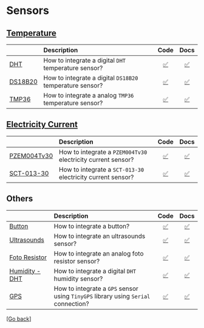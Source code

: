 # Sensors
## [Temperature](/sensors/temperature)
| | Description | Code | Docs |
|-|:------------|:----:|:----:|
|[DHT](/sensors/temperature/DHT) |How to integrate a digital `DHT` temperature sensor? |[:white_check_mark:](/sensors/temperature/DHT/DHT.ino)|[:white_check_mark:](/sensors/temperature/README.md)|
|[DS18B20](/sensors/temperature/DS18B20) |How to integrate a digital `DS18B20` temperature sensor? |[:white_check_mark:](/sensors/temperature/DS18B20/DS18B20.ino)|[:white_check_mark:](/sensors/temperature/README.md)|
|[TMP36](/sensors/temperature/TMP36) |How to integrate a analog `TMP36` temperature sensor? |[:white_check_mark:](/sensors/temperature/TMP36/TMP36.ino)|[:white_check_mark:](/sensors/temperature/README.md)|

## [Electricity Current](/sensors/electricity_current)
| | Description | Code | Docs |
|-|:------------|:----:|:----:|
|[PZEM004Tv30](/sensors/electricity_current/PZEM004Tv30) |How to integrate a `PZEM004Tv30` electricity current sensor? |[:white_check_mark:](/sensors/electricity_current/PZEM004Tv30/PZEM004Tv30.ino)|[:white_check_mark:](/sensors/electricity_current/README.md)|
|[SCT-013-30](/sensors/electricity_current/SCT-013-30) |How to integrate a `SCT-013-30` electricity current sensor? |[:white_check_mark:](/sensors/electricity_current/SCT-013-30/SCT-013-30.ino)|[:white_check_mark:](/sensors/electricity_current/README.md)|

## Others
| | Description | Code | Docs |
|-|:------------|:----:|:----:|
|[Button](/sensors/button) |How to integrate a button? |[:white_check_mark:](/sensors/button/button.ino)|[:white_check_mark:](/sensors/button/README.md)|
|[Ultrasounds](/sensors/ultrasounds) |How to integrate an ultrasounds sensor? |[:white_check_mark:](/sensors/ultrasounds/ultrasounds.ino)|[:white_check_mark:](/sensors/ultrasounds/README.md)|
|[Foto Resistor](/sensors/foto-resistor) |How to integrate an analog foto resistor sensor? |[:white_check_mark:](/sensors/foto-resistor/foto-resistor.ino)|[:white_check_mark:](/sensors/foto-resistor/README.md)|
|[Humidity - DHT](/sensors/humidity/DHT) |How to integrate a digital `DHT` humidity sensor? |[:white_check_mark:](/sensors/humidity/DHT/DHT.ino)|[:white_check_mark:](/sensors/humidity/README.md)|
|[GPS](/sensors/gps) |How to integrate a `GPS` sensor using `TinyGPS` library using `Serial` connection? |[:white_check_mark:](/sensors/gps/gps.ino)|[:white_check_mark:](/sensors/gps/README.md)|

[[Go back]](/README.md)
